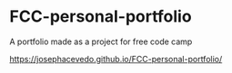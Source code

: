 # FCC-personal-portfolio
A portfolio made as a project for free code camp

https://josephacevedo.github.io/FCC-personal-portfolio/
